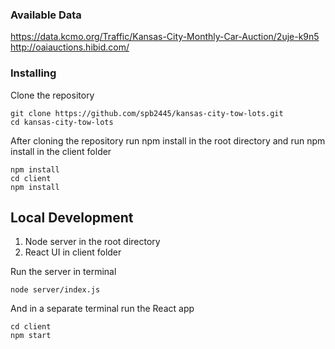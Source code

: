 ### Available Data
https://data.kcmo.org/Traffic/Kansas-City-Monthly-Car-Auction/2uje-k9n5
http://oaiauctions.hibid.com/

### Installing

Clone the repository

```
git clone https://github.com/spb2445/kansas-city-tow-lots.git
cd kansas-city-tow-lots
```
After cloning the repository run npm install in the root directory and run npm install in the client folder

```
npm install
cd client
npm install
```

## Local Development

1. Node server in the root directory
2. React UI in client folder

Run the server in terminal
```
node server/index.js
```

And in a separate terminal run the React app
```
cd client
npm start
```
